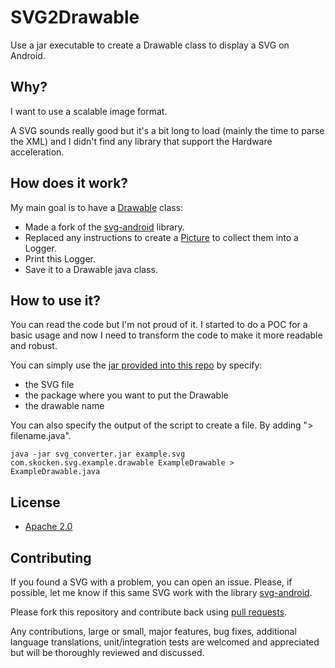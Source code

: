 SVG2Drawable
============

Use a jar executable to create a Drawable class to display a SVG on Android.

## Why?

I want to use a scalable image format.

A SVG sounds really good but it's a bit long to load (mainly the time to parse the XML) and I didn't find any library that support the Hardware acceleration.

## How does it work?

My main goal is to have a [Drawable](http://developer.android.com/reference/android/graphics/drawable/Drawable.html) class:

* Made a fork of the [svg-android](https://code.google.com/p/svg-android/) library.
* Replaced any instructions to create a [Picture](http://developer.android.com/reference/android/graphics/Picture.html) to collect them into a Logger.
* Print this Logger.
* Save it to a Drawable java class.

## How to use it?

You can read the code but I'm not proud of it. I started to do a POC for a basic usage and now I need to transform the code to make it more readable and robust.

You can simply use the [jar provided into this repo](https://github.com/StanKocken/SVG2Drawable/blob/master/svg_converter.jar) by specify:

* the SVG file
* the package where you want to put the Drawable
* the drawable name

You can also specify the output of the script to create a file. By adding "> filename.java".


    java -jar svg_converter.jar example.svg com.skocken.svg.example.drawable ExampleDrawable > ExampleDrawable.java

## License

* [Apache 2.0](http://www.apache.org/licenses/LICENSE-2.0.html)

## Contributing

If you found a SVG with a problem, you can open an issue. Please, if possible, let me know if this same SVG work with the library [svg-android](https://code.google.com/p/svg-android/).

Please fork this repository and contribute back using
[pull requests](https://github.com/StanKocken/SVG2Drawable/pulls).

Any contributions, large or small, major features, bug fixes, additional
language translations, unit/integration tests are welcomed and appreciated
but will be thoroughly reviewed and discussed.